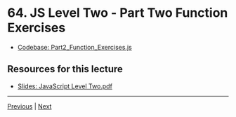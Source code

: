 # 64. JS Level Two - Part Two Function Exercises

-   [Codebase: Part2_Function_Exercises.js](../../codebase/python-django/Javascript_Level_Two/Part2_Function_Exercises.js)


##  Resources for this lecture


-   [Slides: JavaScript Level Two.pdf](https://python-ds.s3.us-west-1.amazonaws.com/Python-and-Django-Full-Stack-Web-Developer-Bootcamp/Resources/JavaScript+Level+Two.pdf)


---

[Previous](./63_JS-Level-Two-Part-One-Functions.md) | [Next](./65_JS-Level-Two-Part-Two-Function-Solutions.md)